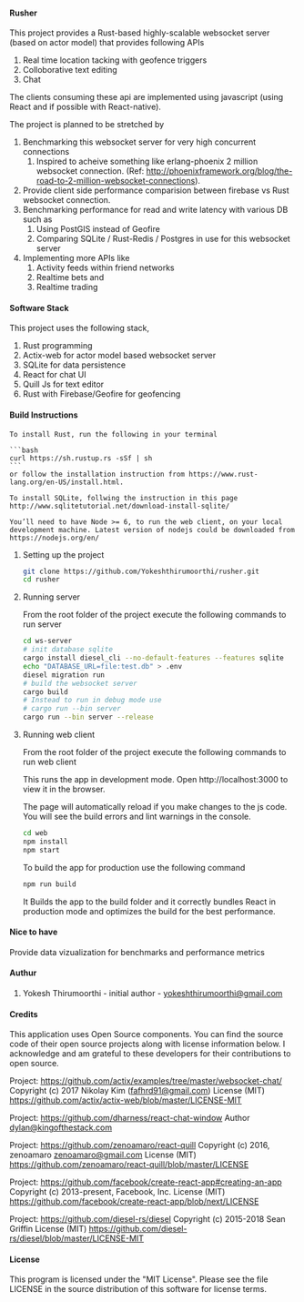 #### Rusher
This project provides a Rust-based highly-scalable websocket server (based on actor model) that provides following APIs

1. Real time location tacking with geofence triggers
2. Colloborative text editing
3. Chat

The clients consuming these api are implemented using javascript (using React and if possible with React-native).

The project is planned to be stretched by
1. Benchmarking this websocket server for very high concurrent connections
    1. Inspired to acheive something like erlang-phoenix 2 million websocket connection. (Ref: http://phoenixframework.org/blog/the-road-to-2-million-websocket-connections).
2. Provide client side performance comparision between firebase vs Rust websocket connection.
3. Benchmarking performance for read and write latency with various DB such as 
    1. Using PostGIS instead of Geofire
    2. Comparing SQLite / Rust-Redis / Postgres in use for this websocket server
3. Implementing more APIs like
    1. Activity feeds within friend networks
    2. Realtime bets and
    3. Realtime trading

#### Software Stack

This project uses the following stack,
1. Rust programming
2. Actix-web for actor model based websocket server
3. SQLite for data persistence
4. React for chat UI
5. Quill Js for text editor
6. Rust with Firebase/Geofire for geofencing

#### Build Instructions

    To install Rust, run the following in your terminal

    ```bash
    curl https://sh.rustup.rs -sSf | sh
    ```
    or follow the installation instruction from https://www.rust-lang.org/en-US/install.html.

    To install SQLite, follwing the instruction in this page http://www.sqlitetutorial.net/download-install-sqlite/

    You’ll need to have Node >= 6, to run the web client, on your local development machine. Latest version of nodejs could be downloaded from https://nodejs.org/en/

1. Setting up the project

    ```bash
    git clone https://github.com/Yokeshthirumoorthi/rusher.git
    cd rusher
    ```

2. Running server

    From the root folder of the project execute the following commands to run server

    ```bash
    cd ws-server
    # init database sqlite
    cargo install diesel_cli --no-default-features --features sqlite
    echo "DATABASE_URL=file:test.db" > .env
    diesel migration run
    # build the websocket server
    cargo build
    # Instead to run in debug mode use 
    # cargo run --bin server
    cargo run --bin server --release
    ```

3. Running web client
    
    From the root folder of the project execute the following commands to run web client

    This runs the app in development mode.
    Open http://localhost:3000 to view it in the browser.

    The page will automatically reload if you make changes to the js code.
    You will see the build errors and lint warnings in the console.

    ```bash
    cd web
    npm install
    npm start
    ```

    To build the app for production use the following command

    ```bash
    npm run build
    ```
    It Builds the app to the build folder and it correctly bundles React in production mode and optimizes the build for the best performance.
    

#### Nice to have

Provide data vizualization for benchmarks and performance metrics

#### Authur

1. Yokesh Thirumoorthi - initial author - yokeshthirumoorthi@gmail.com

#### Credits
This application uses Open Source components. You can find the source code of their open source projects along with license information below. I acknowledge and am grateful to these developers for their contributions to open source.

Project: https://github.com/actix/examples/tree/master/websocket-chat/
Copyright (c) 2017 Nikolay Kim (fafhrd91@gmail.com)
License (MIT) https://github.com/actix/actix-web/blob/master/LICENSE-MIT

Project: https://github.com/dharness/react-chat-window
Author dylan@kingofthestack.com

Project: https://github.com/zenoamaro/react-quill
Copyright (c) 2016, zenoamaro zenoamaro@gmail.com
License (MIT) https://github.com/zenoamaro/react-quill/blob/master/LICENSE

Project: https://github.com/facebook/create-react-app#creating-an-app
Copyright (c) 2013-present, Facebook, Inc.
License (MIT) https://github.com/facebook/create-react-app/blob/next/LICENSE

Project: https://github.com/diesel-rs/diesel
Copyright (c) 2015-2018 Sean Griffin
License (MIT) https://github.com/diesel-rs/diesel/blob/master/LICENSE-MIT


#### License

This program is licensed under the "MIT License". Please see the file LICENSE in the source distribution of this software for license terms.
